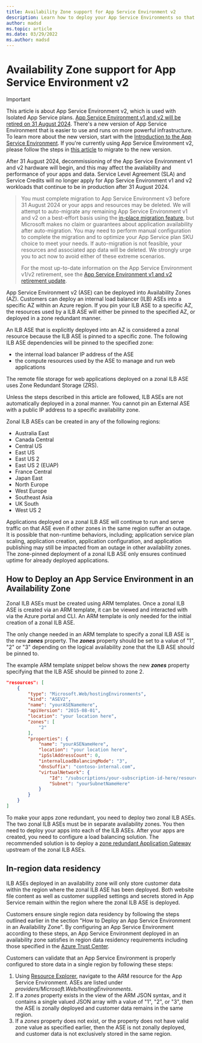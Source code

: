 ```yaml
---
title: Availability Zone support for App Service Environment v2
description: Learn how to deploy your App Service Environments so that your apps are zone redundant.
author: madsd
ms.topic: article
ms.date: 03/29/2022
ms.author: madsd
---
```

# Availability Zone support for App Service Environment v2

> [!IMPORTANT]
> This article is about App Service Environment v2, which is used with Isolated App Service plans. [App Service Environment v1 and v2 will be retired on 31 August 2024](https://azure.microsoft.com/updates/v2/App-Service-Environment-v1v2-Retirement-Update). There's a new version of App Service Environment that is easier to use and runs on more powerful infrastructure. To learn more about the new version, start with the [Introduction to the App Service Environment](overview.md). If you're currently using App Service Environment v2, please follow the steps in [this article](upgrade-to-asev3.md) to migrate to the new version.
>
> After 31 August 2024, decommissioning of the App Service Environment v1 and v2 hardware will begin, and this may affect the availability and performance of your apps and data. Service Level Agreement (SLA) and Service Credits will no longer apply for App Service Environment v1 and v2 workloads that continue to be in production after 31 August 2024.  

> You must complete migration to App Service Environment v3 before 31 August 2024 or your apps and resources may be deleted. We will attempt to auto-migrate any remaining App Service Environment v1 and v2 on a best-effort basis using the [in-place migration feature](migrate.md), but Microsoft makes no claim or guarantees about application availability after auto-migration. You may need to perform manual configuration to complete the migration and to optimize your App Service plan SKU choice to meet your needs. If auto-migration is not feasible, your resources and associated app data will be deleted. We strongly urge you to act now to avoid either of these extreme scenarios.
>
> For the most up-to-date information on the App Service Environment v1/v2 retirement, see the [App Service Environment v1 and v2 retirement update](https://github.com/Azure/app-service-announcements/issues/469).
>

App Service Environment v2 (ASE) can be deployed into Availability Zones (AZ).  Customers can deploy an internal load balancer (ILB) ASEs into a specific AZ within an Azure region. If you pin your ILB ASE to a specific AZ, the resources used by a ILB ASE will either be pinned to the specified AZ, or deployed in a zone redundant manner.  

An ILB ASE that is explicitly deployed into an AZ is considered a zonal resource because the ILB ASE is pinned to a specific zone. The following ILB ASE dependencies will be pinned to the specified zone:

- the internal load balancer IP address of the ASE
- the compute resources used by the ASE to manage and run web applications

The remote file storage for web applications deployed on a zonal ILB ASE uses Zone Redundant Storage (ZRS).

Unless the steps described in this article are followed, ILB ASEs are not automatically deployed in a zonal manner. You cannot pin an External ASE with a public IP address to a specific availability zone. 

Zonal ILB ASEs can be created in any of the following regions:

- Australia East
- Canada Central
- Central US
- East US
- East US 2
- East US 2 (EUAP)
- France Central 
- Japan East
- North Europe
- West Europe
- Southeast Asia
- UK South
- West US 2

Applications deployed on a zonal ILB ASE will continue to run and serve traffic on that ASE even if other zones in the same region suffer an outage.  It is possible that non-runtime behaviors, including; application service plan scaling, application creation, application configuration, and application publishing may still be impacted from an outage in other availability zones. The zone-pinned deployment of a zonal ILB ASE only ensures continued uptime for already deployed applications.

## How to Deploy an App Service Environment in an Availability Zone

Zonal ILB ASEs must be created using ARM templates. Once a zonal ILB ASE is created via an ARM template, it can be viewed and interacted with via the Azure portal and CLI.  An ARM template is only needed for the initial creation of a zonal ILB ASE.

The only change needed in an ARM template to specify a zonal ILB ASE is the new ***zones*** property. The ***zones*** property should be set to a value of "1", "2" or "3" depending on the logical availability zone that the ILB ASE should be pinned to.

The example ARM template snippet below shows the new ***zones*** property specifying that the ILB ASE should be pinned to zone 2.

```json
"resources": [
    {
        "type": "Microsoft.Web/hostingEnvironments",
        "kind": "ASEV2",
        "name": "yourASENameHere",
        "apiVersion": "2015-08-01",
        "location": "your location here",
        "zones": [
            "2"
        ],
        "properties": {
            "name": "yourASENameHere",
            "location": "your location here",
            "ipSslAddressCount": 0,
            "internalLoadBalancingMode": "3",
            "dnsSuffix": "contoso-internal.com",
            "virtualNetwork": {
                "Id": "/subscriptions/your-subscription-id-here/resourceGroups/your-resource-group-here/providers/Microsoft.Network/virtualNetworks/your-vnet-name-here",
                "Subnet": "yourSubnetNameHere"
            }
        }
    }
]
```

To make your apps zone redundant, you need to deploy two zonal ILB ASEs. The two zonal ILB ASEs must be in separate availability zones. You then need to deploy your apps into each of the ILB ASEs. After your apps are created, you need to configure a load balancing solution. The recommended solution is to deploy a [zone redundant Application Gateway](../../application-gateway/application-gateway-autoscaling-zone-redundant.md) upstream of the zonal ILB ASEs. 

## In-region data residency

ILB ASEs deployed in an availability zone will only store customer data within the region where the zonal ILB ASE has been deployed. Both website file content as well as customer supplied settings and secrets stored in App Service remain within the region where the zonal ILB ASE is deployed.

Customers ensure single region data residency by following the steps outlined earlier in the section "How to Deploy an App Service Environment in an Availability Zone". By configuring an App Service Environment according to these steps, an App Service Environment deployed in an availability zone satisfies in region data residency requirements including those specified in the [Azure Trust Center](https://azuredatacentermap.azurewebsites.net/).

Customers can validate that an App Service Environment is properly configured to store data in a single region by following these steps: 

1. Using [Resource Explorer](https://resources.azure.com), navigate to the ARM resource for the App Service Environment.  ASEs are listed under *providers/Microsoft.Web/hostingEnvironments*.
2. If a *zones* property exists in the view of the ARM JSON syntax, and it contains a single valued JSON array with a value of "1", "2", or "3", then the ASE is zonally deployed and customer data remains in the same region.
2. If a *zones* property does not exist, or the property does not have valid zone value as specified earlier, then the ASE is not zonally deployed, and customer data is not exclusively stored in the same region.
